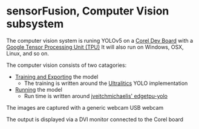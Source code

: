 # sensorFusion, Computer Vision subsystem

The computer vision system is runing YOLOv5 on a [Corel Dev Board](https://coral.ai/products/dev-board) with a [Google Tensor Processing Unit (TPU)](https://en.wikipedia.org/wiki/Tensor_Processing_Unit)
It will also run on Windows, OSX, Linux, and so on.

The computer vision consists of two catagories:
- [Training and Exporting](./training) the model
  - The training is written around the [Ultralitics](https://docs.ultralytics.com/modes/train/) YOLO implementation
- [Running](./running) the model
  - Run time is written around [jveitchmichaelis' edgetpu-yolo](https://github.com/jveitchmichaelis/edgetpu-yolo)

The images are captured with a generic webcam USB webcam

The output is displayed via a DVI monitor connected to the Corel board
